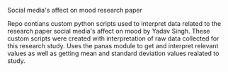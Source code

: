 Social media's affect on mood research paper

Repo contians custom python scripts used to interpret data related to the research paper social media's affect on mood by Yadav Singh. 
These custom scripts were created with interpretation of raw data collected for this research study.
Uses the panas module to get and interpret relevant values as well as getting mean and standard deviation values realated to study.
